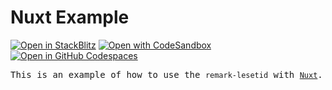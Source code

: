 # Nuxt Example

[![Open in StackBlitz](https://developer.stackblitz.com/img/open_in_stackblitz.svg)](https://stackblitz.com/github/luxass/lesetid/tree/main/examples/nuxt-example)
[![Open with CodeSandbox](https://assets.codesandbox.io/github/button-edit-lime.svg)](https://codesandbox.io/p/sandbox/github/luxass/lesetid/tree/main/examples/nuxt-example)
[![Open in GitHub Codespaces](https://github.com/codespaces/badge.svg)](https://codespaces.new/luxass/lesetid?devcontainer_path=.devcontainer/nuxt-example/devcontainer.json)

<samp>This is an example of how to use the `remark-lesetid` with [`Nuxt`](https://nuxt.com).</samp>
